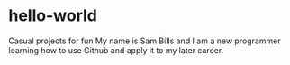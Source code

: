 # hello-world
Casual projects for fun
My name is Sam Bills and I am a new programmer learning how to use Github and apply it to my later career. 

